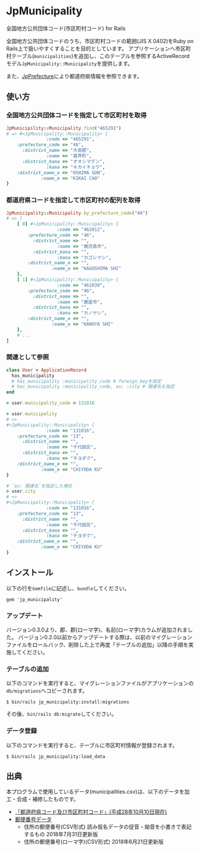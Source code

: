 # JpMunicipality
全国地方公共団体コード(市区町村コード) for Rails

全国地方公共団体コードのうち、市区町村コードの範囲(JIS X 0402)をRuby on Rails上で扱いやすくすることを目的としています。
アプリケーションへ市区町村テーブル(`municipalities`)を追加し、このテーブルを参照するActiveRecordモデル`JpMunicipality::Municipality`を提供します。

また、[JpPrefecture](https://github.com/chocoby/jp_prefecture)により都道府県情報を参照できます。

## 使い方

### 全国地方公共団体コードを指定して市区町村を取得

```ruby
JpMunicipility::Municipality.find("465291")
# => #<JpMunicipality::Municipality> {
               :code => "465291",
    :prefecture_code => "46",
      :district_name => "大島郡",
               :name => "喜界町",
      :district_kana => "オオシマグン",
               :kana => "キカイチョウ",
    :district_name_e => "OSHIMA GUN",
             :name_e => "KIKAI CHO"
}
```

### 都道府県コードを指定して市区町村の配列を取得

```ruby
JpMunicipality::Municipality.by_prefecture_code("46")
# => [
    [ 0] #<JpMunicipality::Municipality> {
                   :code => "462012",
        :prefecture_code => "46",
          :district_name => "",
                   :name => "鹿児島市",
          :district_kana => "",
                   :kana => "カゴシマシ",
        :district_name_e => "",
                 :name_e => "KAGOSHIMA SHI"
    },
    [ 1] #<JpMunicipality::Municipality> {
                   :code => "462039",
        :prefecture_code => "46",
          :district_name => "",
                   :name => "鹿屋市",
          :district_kana => "",
                   :kana => "カノヤシ",
        :district_name_e => "",
                 :name_e => "KANOYA SHI"
    },
    # ...
]
```

### 関連として参照

```ruby
class User < ApplicationRecord
  has_municipality
  # has_municipality :municipality_code # foreign_keyを指定
  # has_municipality :municipality_code, as: :city # 関連名を指定
end
```

```ruby
> user.municipality_code = 131016

> user.municipality
# =>
#<JpMunicipality::Municipality> {
               :code => "131016",
    :prefecture_code => "13",
      :district_name => "",
               :name => "千代田区",
      :district_kana => "",
               :kana => "チヨダク",
    :district_name_e => "",
             :name_e => "CHIYODA KU"
}

# `as: 関連名`を指定した場合
> user.city
# =>
#<JpMunicipality::Municipality> {
               :code => "131016",
    :prefecture_code => "13",
      :district_name => "",
               :name => "千代田区",
      :district_kana => "",
               :kana => "チヨダク",
    :district_name_e => "",
             :name_e => "CHIYODA KU"
}
```

## インストール

以下の行を`Gemfile`に記述し、`bundle`してください。

```
gem 'jp_municipality'
```

### アップデート

バージョン0.3.0より、郡、郡(ローマ字)、名前(ローマ字)カラムが追加されました。
バージョン0.2.0以前からアップデートする際は、以前のマイグレーションファイルをロールバック、削除した上で再度「テーブルの追加」以降の手順を実施してください。

### テーブルの追加

以下のコマンドを実行すると、マイグレーションファイルがアプリケーションの`db/migrations`へコピーされます。

```
$ bin/rails jp_municipality:install:migrations
```

その後、`bin/rails db:migrate`してください。

### データ登録

以下のコマンドを実行すると、テーブルに市区町村情報が登録されます。

```
$ bin/rails jp_municipality:load_data
```

## 出典
本プログラムで使用しているデータ(municipalities.csv)は、以下のデータを加工・合成・補修したものです。
* [「都道府県コード及び市区町村コード」(平成28年10月10日現在)](http://www.soumu.go.jp/main_content/000562730.xls)
* [郵便番号データ](https://www.post.japanpost.jp/zipcode/download.html)
  * 住所の郵便番号(CSV形式) 読み仮名データの促音・拗音を小書きで表記するもの 2018年7月31日更新版
  * 住所の郵便番号(ローマ字)(CSV形式) 2018年6月21日更新版
